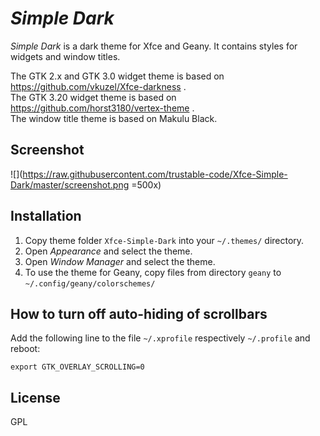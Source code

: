 *Simple Dark*
===============

*Simple Dark* is a dark theme for Xfce and Geany. 
It contains styles for widgets and window titles.

The GTK 2.x and GTK 3.0 widget theme is based on https://github.com/vkuzel/Xfce-darkness .  
The GTK 3.20 widget theme is based on https://github.com/horst3180/vertex-theme .  
The window title theme is based on Makulu Black.  

Screenshot
------------

![](https://raw.githubusercontent.com/trustable-code/Xfce-Simple-Dark/master/screenshot.png =500x)


Installation
------------

1. Copy theme folder `Xfce-Simple-Dark` into your `~/.themes/` directory.
2. Open *Appearance* and select the theme.
3. Open *Window Manager* and select the theme.
4. To use the theme for Geany, copy files from directory `geany` to `~/.config/geany/colorschemes/`

How to turn off auto-hiding of scrollbars
-----------------------------------------

Add the following line to the file `~/.xprofile` respectively `~/.profile` and reboot:

`export GTK_OVERLAY_SCROLLING=0`

License
-------

GPL
